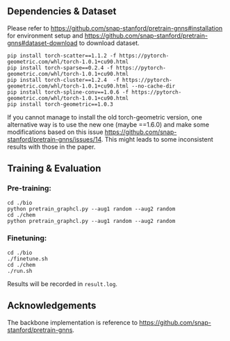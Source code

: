 ## Dependencies & Dataset

Please refer to https://github.com/snap-stanford/pretrain-gnns#installation for environment setup and https://github.com/snap-stanford/pretrain-gnns#dataset-download to download dataset.

```
pip install torch-scatter==1.1.2 -f https://pytorch-geometric.com/whl/torch-1.0.1+cu90.html
pip install torch-sparse==0.2.4 -f https://pytorch-geometric.com/whl/torch-1.0.1+cu90.html
pip install torch-cluster==1.2.4  -f https://pytorch-geometric.com/whl/torch-1.0.1+cu90.html --no-cache-dir 
pip install torch-spline-conv==1.0.6 -f https://pytorch-geometric.com/whl/torch-1.0.1+cu90.html
pip install torch-geometric==1.0.3
```
If you cannot manage to install the old torch-geometric version, one alternative way is to use the new one (maybe ==1.6.0) and make some modifications based on this issue https://github.com/snap-stanford/pretrain-gnns/issues/14.
This might leads to some inconsistent results with those in the paper.

## Training & Evaluation
### Pre-training: ###
```
cd ./bio
python pretrain_graphcl.py --aug1 random --aug2 random
cd ./chem
python pretrain_graphcl.py --aug1 random --aug2 random
```

### Finetuning: ###
```
cd ./bio
./finetune.sh
cd ./chem
./run.sh
```
Results will be recorded in ```result.log```.


## Acknowledgements

The backbone implementation is reference to https://github.com/snap-stanford/pretrain-gnns.
